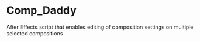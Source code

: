 # Comp_Daddy
After Effects script that enables editing of composition settings on multiple selected compositions

